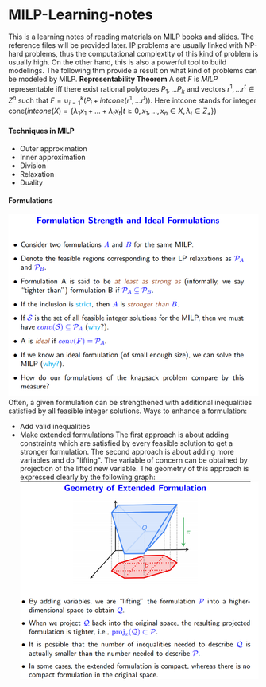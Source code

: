 # MILP-Learning-notes
This is a learning notes of reading materials on MILP books and slides. The reference files will be provided later.
IP problems are usually linked with NP-hard problems, thus the computational complextity of this kind of problem is usually high. On the 
other hand, this is also a powerful tool to build modelings. The following thm provide a result on what kind of problems can be modeled by 
MILP.
**Representability Theorem** A set $F$ is $MILP$ representable iff there exist rational polytopes $P_1,...P_k$ and vectors $r^1,...r^t\in Z^n$ such that $F=\cup_{i=1}^k(P_i+intcone(r^1,...r^t))$.
 Here intcone stands for integer cone($intcone(X)=\{\lambda_1x_1+...+\lambda_tx_t|t\geq 0,x_1,...,x_n\in X,\lambda_i\in Z_+\}$)
#### Techniques in MILP
- Outer approximation
- Inner approximation
- Division
- Relaxation
- Duality
#### Formulations
![](2019-12-23-20-01-36.png)
Often, a given formulation can be strengthened with additional inequalities satisfied by all feasible integer solutions.
Ways to enhance a formulation:
- Add valid inequalities
- Make extended formulations
The first approach is about adding constraints which are satisfied by every feasible solution to get a stronger formulation. The second approach is about adding more variables and do "lifting". The variable of concern can be obtained by projection of the lifted new variable. The geometry  of this approach is expressed clearly by the following graph:
![](2019-12-24-09-28-04.png) 

